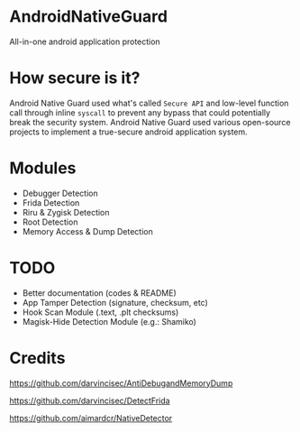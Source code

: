# AndroidNativeGuard
All-in-one android application protection

# How secure is it?
Android Native Guard used what's called `Secure API` and low-level function call through inline `syscall` to prevent any bypass that could potentially break the security system.
Android Native Guard used various open-source projects to implement a true-secure android application system.

# Modules
- Debugger Detection
- Frida Detection
- Riru & Zygisk Detection
- Root Detection
- Memory Access & Dump Detection

# TODO
- Better documentation (codes & README)
- App Tamper Detection (signature, checksum, etc)
- Hook Scan Module (.text, .plt checksums)
- Magisk-Hide Detection Module (e.g.: Shamiko)

# Credits
https://github.com/darvincisec/AntiDebugandMemoryDump

https://github.com/darvincisec/DetectFrida

https://github.com/aimardcr/NativeDetector
